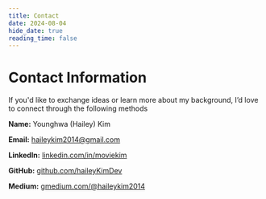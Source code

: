 ```yaml
---
title: Contact
date: 2024-08-04
hide_date: true
reading_time: false
---
```

# Contact Information
If you'd like to exchange ideas or learn more about my background, I’d love to connect through the following methods

**Name:** Younghwa (Hailey) Kim

**Email:** haileykim2014@gmail.com

**LinkedIn:** [linkedin.com/in/moviekim](https://www.linkedin.com/in/moviekim/)

**GitHub:** [github.com/haileyKimDev](https://github.com/haileyKimDev)

**Medium:** [gmedium.com/@haileykim2014](https://medium.com/@haileykim2014)

